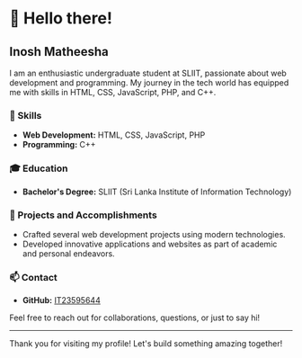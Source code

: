 # 👋 Hello there!

## Inosh Matheesha

I am an enthusiastic undergraduate student at SLIIT, passionate about web development and programming. My journey in the tech world has equipped me with skills in HTML, CSS, JavaScript, PHP, and C++.

### 🌟 Skills
- **Web Development:** HTML, CSS, JavaScript, PHP
- **Programming:** C++

### 🎓 Education
- **Bachelor's Degree:** SLIIT (Sri Lanka Institute of Information Technology)

### 🚀 Projects and Accomplishments
- Crafted several web development projects using modern technologies.
- Developed innovative applications and websites as part of academic and personal endeavors.

### 📫 Contact
- **GitHub:** [IT23595644](https://github.com/IT23595644)

Feel free to reach out for collaborations, questions, or just to say hi!

---

Thank you for visiting my profile! Let's build something amazing together!
